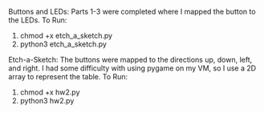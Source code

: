Buttons and LEDs:
Parts 1-3 were completed where I mapped the button to the LEDs.
To Run:
1) chmod +x etch_a_sketch.py
2) python3 etch_a_sketch.py

Etch-a-Sketch:
The buttons were mapped to the directions up, down, left, and right. 
I had some difficulty with using pygame on my VM, so I use a 2D array
to represent the table.
To Run:
1) chmod +x hw2.py
2) python3 hw2.py

